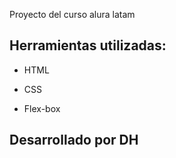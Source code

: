 Proyecto del curso alura latam

## Herramientas utilizadas:

* HTML

* CSS

* Flex-box

## Desarrollado por DH

